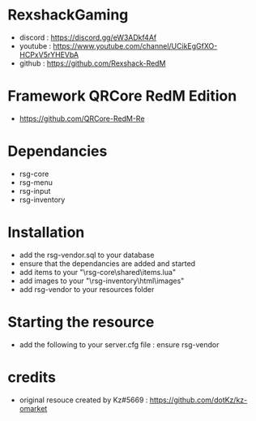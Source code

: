 # RexshackGaming
- discord : https://discord.gg/eW3ADkf4Af
- youtube : https://www.youtube.com/channel/UCikEgGfXO-HCPxV5rYHEVbA
- github : https://github.com/Rexshack-RedM

# Framework QRCore RedM Edition
- https://github.com/QRCore-RedM-Re

# Dependancies
- rsg-core
- rsg-menu
- rsg-input
- rsg-inventory

# Installation
- add the rsg-vendor.sql to your database
- ensure that the dependancies are added and started
- add items to your "\rsg-core\shared\items.lua"
- add images to your "\rsg-inventory\html\images"
- add rsg-vendor to your resources folder

# Starting the resource
- add the following to your server.cfg file : ensure rsg-vendor
 
# credits
- original resouce created by Kz#5669 : https://github.com/dotKz/kz-omarket